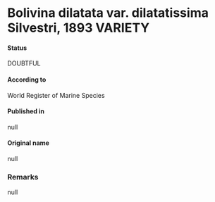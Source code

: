 Bolivina dilatata var. dilatatissima Silvestri, 1893 VARIETY
=======

#### Status
DOUBTFUL

#### According to
World Register of Marine Species

#### Published in
null

#### Original name
null

### Remarks
null